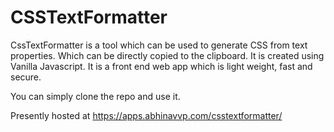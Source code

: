 # CSSTextFormatter

CssTextFormatter is a tool which can be used to generate CSS from text properties. Which can be directly copied to the clipboard.
It is created using Vanilla Javascript. It is a front end web app which is light weight, fast and secure.

You can simply clone the repo and use it.

Presently hosted at https://apps.abhinavvp.com/csstextformatter/
